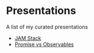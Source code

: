 # Presentations

A list of my curated presentations

- [JAM Stack](https://akhilarjun.github.io/presentations/jam-stack)
- [Promise vs Observables](https://akhilarjun.github.io/presentations/promise-vs-observables)
